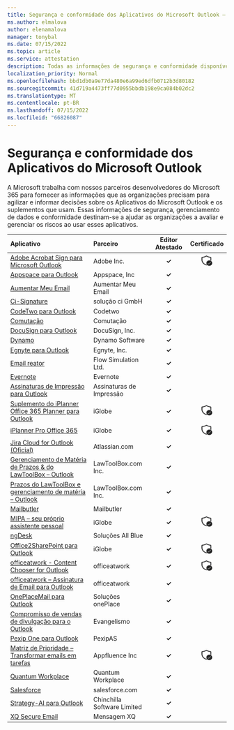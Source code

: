 ```yaml
---
title: Segurança e conformidade dos Aplicativos do Microsoft Outlook – Todos os Aplicativos
ms.author: elmalova
author: elenamalova
manager: tonybal
ms.date: 07/15/2022
ms.topic: article
ms.service: attestation
description: Todas as informações de segurança e conformidade disponíveis para todos os Aplicativos do Microsoft Outlook.
localization_priority: Normal
ms.openlocfilehash: bbd1db0a9e77da480e6a99ed6dfb0712b3d80182
ms.sourcegitcommit: 41d719a4473ff77d0955bbdb198e9ca084b02dc2
ms.translationtype: MT
ms.contentlocale: pt-BR
ms.lasthandoff: 07/15/2022
ms.locfileid: "66826087"
---
```

# <a name="microsoft-outlook-apps-security-and-compliance"></a>Segurança e conformidade dos Aplicativos do Microsoft Outlook

A Microsoft trabalha com nossos parceiros desenvolvedores do Microsoft 365 para fornecer as informações que as organizações precisam para agilizar e informar decisões sobre os Aplicativos do Microsoft Outlook e os suplementos que usam. Essas informações de segurança, gerenciamento de dados e conformidade destinam-se a ajudar as organizações a avaliar e gerenciar os riscos ao usar esses aplicativos.

| **Aplicativo** | **Parceiro** | **Editor Atestado** | **Certificado** |
|:--------|:------------|:----------------------:|:-------------:|
| [Adobe Acrobat Sign para Microsoft Outlook](./adobe-inc-acrobat-sign-for-microsoft-outlook.md) | Adobe Inc. | **✓** | <img alt="Certified application badge" src="../media/certified-badge.png" height="25" width="25" /> |
| [Appspace para Outlook](./appspace-inc-for-outlook.md) | Appspace, Inc | **✓** |  |
| [Aumentar Meu Email](./boost-my-mail.md) | Aumentar Meu Email | **✓** |  |
| [Ci-Signature](./ci-solution-gmbh-signature.md) | solução ci GmbH | **✓** |  |
| [CodeTwo para Outlook](./codetwo-for-outlook.md) | Codetwo | **✓** |  |
| [Comutação](./commuty.md) | Comutação | **✓** |  |
| [DocuSign para Outlook](./docusign-inc-for-outlook.md) | DocuSign, Inc. | **✓** |  |
| [Dynamo](./dynamo-software.md) | Dynamo Software | **✓** |  |
| [Egnyte para Outlook](./egnyte-inc-for-outlook.md) | Egnyte, Inc. | **✓** |  |
| [Email reator](./flow-simulation-ltd-email-reactor.md) | Flow Simulation Ltd. | **✓** |  |
| [Evernote](./evernote.md) | Evernote | **✓** |  |
| [Assinaturas de Impressão para Outlook](./impression-signatures-for-outlook.md) | Assinaturas de Impressão | **✓** |  |
| [Suplemento do iPlanner Office 365 Planner para Outlook](./iglobe-iplanner-office-365-planner-add-in-for-outlook.md) | iGlobe | **✓** | <img alt="Certified application badge" src="../media/certified-badge.png" height="25" width="25" /> |
| [iPlanner Pro Office 365](./iglobe-iplanner-pro-office-365.md) | iGlobe | **✓** | <img alt="Certified application badge" src="../media/certified-badge.png" height="25" width="25" /> |
| [Jira Cloud for Outlook (Oficial)](./atlassiancom-jira-cloud-for-outlook-official.md) | Atlassian.com | **✓** |  |
| [Gerenciamento de Matéria de Prazos &amp; do LawToolBox – Outlook](./lawtoolboxcom-inc-lawtoolbox-deadlinesmatter-management-outlook.md) | LawToolBox.com Inc. | **✓** |  |
| [Prazos do LawToolBox e gerenciamento de matéria – Outlook](./lawtoolboxcom-inc-lawtoolbox-deadlines-and-matter-management-outlook.md) | LawToolBox.com Inc. | **✓** |  |
| [Mailbutler](./mailbutler.md) | Mailbutler | **✓** |  |
| [MIPA – seu próprio assistente pessoal](./iglobe-mipa-your-own-personal-assistant.md) | iGlobe | **✓** | <img alt="Certified application badge" src="../media/certified-badge.png" height="25" width="25" /> |
| [ngDesk](./all-blue-solutions-ngdesk.md) | Soluções All Blue | **✓** |  |
| [Office2SharePoint para Outlook](./iglobe-office2sharepoint-for-outlook.md) | iGlobe | **✓** | <img alt="Certified application badge" src="../media/certified-badge.png" height="25" width="25" /> |
| [officeatwork - Content Chooser for Outlook](./officeatwork-officeatworkcontent-chooser-for-outlook.md) | officeatwork | **✓** | <img alt="Certified application badge" src="../media/certified-badge.png" height="25" width="25" /> |
| [officeatwork – Assinatura de Email para Outlook](./officeatwork-officeatworkmail-signature-for-outlook.md) | officeatwork | **✓** |  |
| [OnePlaceMail para Outlook](./oneplace-solutions-oneplacemail-for-outlook.md) | Soluções onePlace | **✓** |  |
| [Compromisso de vendas de divulgação para o Outlook](./outreach-sales-engagement-for-outlook.md) | Evangelismo | **✓** |  |
| [Pexip One para Outlook](./pexipas-pexip-one-for-outlook.md) | PexipAS | **✓** |  |
| [Matriz de Prioridade – Transformar emails em tarefas](./appfluence-inc-priority-matrix-turn-emails-into-tasks.md) | Appfluence Inc | **✓** | <img alt="Certified application badge" src="../media/certified-badge.png" height="25" width="25" /> |
| [Quantum Workplace](./quantum-workplace.md) | Quantum Workplace | **✓** |  |
| [Salesforce](./salesforcecom-salesforce.md) | salesforce.com | **✓** |  |
| [Strategy-AI para Outlook](./chinchilla-software-limited-strategy-ai-for-outlook.md) | Chinchilla Software Limited | **✓** |  |
| [XQ Secure Email](./xq-message-secure-email.md) | Mensagem XQ | **✓** |  |
